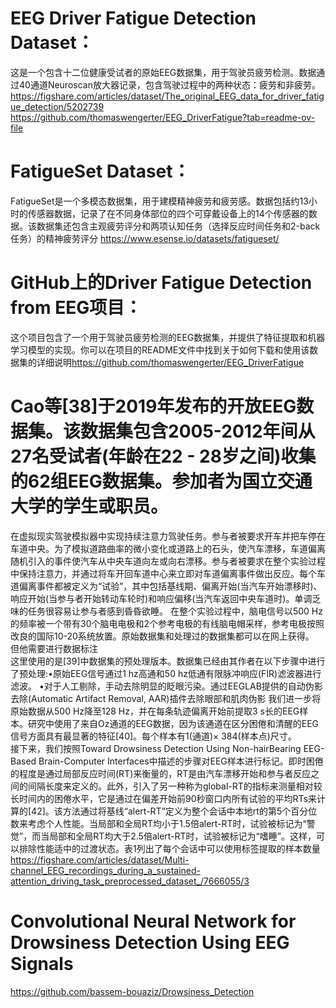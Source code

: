 
# EEG Driver Fatigue Detection Dataset：
这是一个包含十二位健康受试者的原始EEG数据集，用于驾驶员疲劳检测。数据通过40通道Neuroscan放大器记录，包含驾驶过程中的两种状态：疲劳和非疲劳。
https://figshare.com/articles/dataset/The_original_EEG_data_for_driver_fatigue_detection/5202739  
https://github.com/thomaswengerter/EEG_DriverFatigue?tab=readme-ov-file
# FatigueSet Dataset：
FatigueSet是一个多模态数据集，用于建模精神疲劳和疲劳感。数据包括约13小时的传感器数据，记录了在不同身体部位的四个可穿戴设备上的14个传感器的数据。该数据集还包含主观疲劳评分和两项认知任务（选择反应时间任务和2-back任务）的精神疲劳评分
https://www.esense.io/datasets/fatigueset/
# GitHub上的Driver Fatigue Detection from EEG项目：
这个项目包含了一个用于驾驶员疲劳检测的EEG数据集，并提供了特征提取和机器学习模型的实现。你可以在项目的README文件中找到关于如何下载和使用该数据集的详细说明​​
https://github.com/thomaswengerter/EEG_DriverFatigue
# Cao等[38]于2019年发布的开放EEG数据集。该数据集包含2005-2012年间从27名受试者(年龄在22 - 28岁之间)收集的62组EEG数据集。参加者为国立交通大学的学生或职员。
在虚拟现实驾驶模拟器中实现持续注意力驾驶任务。参与者被要求开车并把车停在车道中央。为了模拟道路曲率的微小变化或道路上的石头，使汽车漂移，车道偏离随机引入的事件使汽车从中央车道向左或向右漂移。参与者被要求在整个实验过程中保持注意力，并通过将车开回车道中心来立即对车道偏离事件做出反应。每个车道偏离事件都被定义为“试验”，其中包括基线期、偏离开始(当汽车开始漂移时)、响应开始(当参与者开始转动车轮时)和响应偏移(当汽车返回中央车道时)。单调乏味的任务很容易让参与者感到昏昏欲睡。
在整个实验过程中，脑电信号以500 Hz的频率被一个带有30个脑电电极和2个参考电极的有线脑电帽采样，参考电极按照改良的国际10-20系统放置。原始数据集和处理过的数据集都可以在网上获得。  
但他需要进行数据标注  
这里使用的是[39]中数据集的预处理版本。数据集已经由其作者在以下步骤中进行了预处理:•原始EEG信号通过1 hz高通和50 hz低通有限脉冲响应(FIR)滤波器进行滤波。
•对于人工剔除，手动去除明显的眨眼污染。通过EEGLAB提供的自动伪影去除(Automatic Artifact Removal, AAR)插件去除眼部和肌肉伪影
我们进一步将原始数据从500 Hz降至128 Hz，并在每条轨迹偏离开始前提取3 s长的EEG样本。研究中使用了来自Oz通道的EEG数据，因为该通道在区分困倦和清醒的EEG信号方面具有最显著的特征[40]。每个样本有1(通道)× 384(样本点)尺寸。  
接下来，我们按照Toward Drowsiness Detection Using Non-hairBearing EEG-Based Brain-Computer Interfaces中描述的步骤对EEG样本进行标记。即时困倦的程度是通过局部反应时间(RT)来衡量的，RT是由汽车漂移开始和参与者反应之间的间隔长度来定义的。此外，引入了另一种称为global-RT的指标来测量相对较长时间内的困倦水平，它是通过在偏差开始前90秒窗口内所有试验的平均RTs来计算的[42]。该方法通过将基线“alert-RT”定义为整个会话中本地rt的第5个百分位数来考虑个人性能。当局部和全局RT均小于1.5倍alert-RT时，试验被标记为“警觉”，而当局部和全局RT均大于2.5倍alert-RT时，试验被标记为“嗜睡”。这样，可以排除性能适中的过渡状态。表1列出了每个会话中可以使用标签提取的样本数量
https://figshare.com/articles/dataset/Multi-channel_EEG_recordings_during_a_sustained-attention_driving_task_preprocessed_dataset_/7666055/3
# Convolutional Neural Network for Drowsiness Detection Using EEG Signals  
https://github.com/bassem-bouaziz/Drowsiness_Detection
